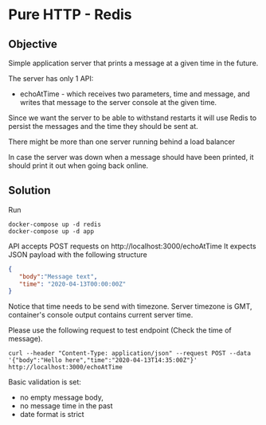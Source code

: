 # Pure HTTP - Redis
## Objective
Simple application server that prints a message at a given time in the future.

The server has only 1 API:
* echoAtTime - which receives two parameters, time and message, and writes that message to the server console at the given time.

Since we want the server to be able to withstand restarts it will use Redis to persist the messages and the time they should be sent at.

There might be more than one server running behind a load balancer

In case the server was down when a message should have been printed, it should print it out when going back online.


## Solution

Run 
```
docker-compose up -d redis
docker-compose up -d app
```

API accepts POST requests on http://localhost:3000/echoAtTime
It expects JSON payload with the following structure

```json
{
   "body":"Message text",
   "time": "2020-04-13T00:00:00Z"
}
```
Notice that time needs to be send with timezone. Server timezone is GMT, container's console output contains current server time.


Please use the following request to test endpoint (Check the time of message).
```
curl --header "Content-Type: application/json" --request POST --data '{"body":"Hello here","time":"2020-04-13T14:35:00Z"}'  http://localhost:3000/echoAtTime
```

Basic validation is set:
* no empty message body,
* no message time in the past
* date format is strict